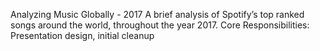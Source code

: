 Analyzing Music Globally - 2017 
A brief analysis of Spotify’s top ranked songs around the world, throughout the year 2017.
Core Responsibilities: Presentation design, initial cleanup 
